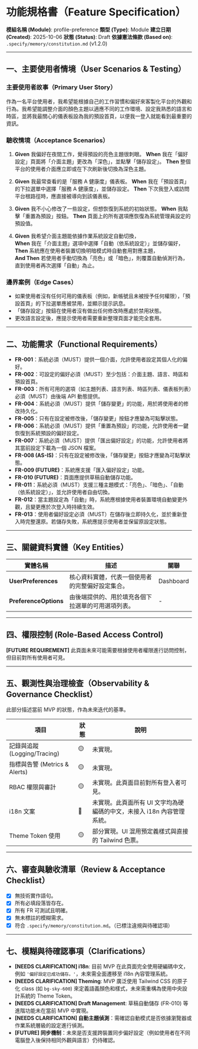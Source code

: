 # 功能規格書（Feature Specification）

**模組名稱 (Module)**: profile-preference
**類型 (Type)**: Module
**建立日期 (Created)**: 2025-10-06
**狀態 (Status)**: Draft
**依據憲法條款 (Based on)**: `.specify/memory/constitution.md` (v1.2.0)

---

## 一、主要使用者情境（User Scenarios & Testing）

### 主要使用者故事（Primary User Story）
作為一名平台使用者，我希望能根據自己的工作習慣和偏好來客製化平台的外觀和行為。我希望能調整介面的顏色主題以適應不同的工作環境、設定我熟悉的語言和時區，並將我最關心的儀表板設為我的預設首頁，以便我一登入就能看到最重要的資訊。

### 驗收情境（Acceptance Scenarios）
1.  **Given** 我偏好在夜間工作，覺得預設的亮色主題很刺眼。
    **When** 我在「偏好設定」頁面將「介面主題」更改為「深色」，並點擊「儲存設定」。
    **Then** 整個平台的使用者介面應立即或在下次刷新後切換為深色主題。

2.  **Given** 我最常查看的是「服務 A 健康度」儀表板。
    **When** 我在「預設首頁」的下拉選單中選擇「服務 A 健康度」，並儲存設定。
    **Then** 下次我登入或訪問平台根路徑時，應直接被導向到該儀表板。

3.  **Given** 我不小心修改了一些設定，但想恢復到系統的初始狀態。
    **When** 我點擊「重置為預設」按鈕。
    **Then** 頁面上的所有選項應恢復為系統管理員設定的預設值。

4. **Given** 我希望介面主題能依據作業系統設定自動切換，  
   **When** 我在「介面主題」選項中選擇「自動（依系統設定）」並儲存偏好，  
   **Then** 系統應在使用者裝置切換明暗模式時自動套用對應主題，  
   **And Then** 若使用者手動切換為「亮色」或「暗色」，則覆蓋自動偵測行為，直到使用者再次選擇「自動」為止。

### 邊界案例（Edge Cases）
- 如果使用者沒有任何可用的儀表板（例如，新帳號且未被授予任何權限），「預設首頁」的下拉選單應被禁用，並顯示提示訊息。
- 「儲存設定」按鈕在使用者沒有做出任何修改時應處於禁用狀態。
- 更改語言設定後，應提示使用者需要重新整理頁面才能完全套用。

---

## 二、功能需求（Functional Requirements）

- **FR-001**：系統必須（MUST）提供一個介面，允許使用者設定其個人化的偏好。
- **FR-002**：可設定的偏好必須（MUST）至少包括：介面主題、語言、時區和預設首頁。
- **FR-003**：所有可用的選項（如主題列表、語言列表、時區列表、儀表板列表）必須（MUST）由後端 API 動態提供。
- **FR-004**：系統必須（MUST）提供「儲存變更」的功能，用於將使用者的修改持久化。
- **FR-005**：只有在設定被修改後，「儲存變更」按鈕才應變為可點擊狀態。
- **FR-006**：系統必須（MUST）提供「重置為預設」的功能，允許使用者一鍵恢復到系統預設的偏好設定。
- **FR-007**：系統必須（MUST）提供「匯出偏好設定」的功能，允許使用者將其當前設定下載為一個 JSON 檔案。
- **FR-008 (AS-IS)**：只有在設定被修改後，「儲存變更」按鈕才應變為可點擊狀態。
- **FR-009 (FUTURE)**：系統應支援「匯入偏好設定」功能。
- **FR-010 (FUTURE)**：頁面應提供草稿自動儲存功能。
- **FR-011**：系統必須（MUST）支援三種主題模式：「亮色」、「暗色」、「自動（依系統設定）」，並允許使用者自由切換。
- **FR-012**：當主題設定為「自動」時，系統應根據使用者裝置環境自動變更外觀，且變更應於次登入時持續生效。
- **FR-013**：使用者偏好設定必須（MUST）在儲存後立即持久化，並於重新登入時完整還原。若儲存失敗，系統應提示使用者並保留原設定狀態。

---

## 三、關鍵資料實體（Key Entities）
| 實體名稱 | 描述 | 關聯 |
|-----------|------|------|
| **UserPreferences** | 核心資料實體，代表一個使用者的完整偏好設定集合。 | Dashboard |
| **PreferenceOptions**| 由後端提供的、用於填充各個下拉選單的可用選項列表。 | - |

---

## 四、權限控制 (Role-Based Access Control)

**[FUTURE REQUIREMENT]** 此頁面未來可能需要根據使用者權限進行訪問控制，但目前對所有使用者可見。

---

## 五、觀測性與治理檢查（Observability & Governance Checklist）

此部分描述當前 MVP 的狀態，作為未來迭代的基準。

| 項目 | 狀態 | 說明 |
|------|------|------|
| 記錄與追蹤 (Logging/Tracing) | 🟡 | 未實現。 |
| 指標與告警 (Metrics & Alerts) | 🟡 | 未實現。 |
| RBAC 權限與審計 | 🟡 | 未實現。此頁面目前對所有登入者可見。 |
| i18n 文案 | 🔴 | 未實現。此頁面所有 UI 文字均為硬編碼的中文，未接入 i18n 內容管理系統。 |
| Theme Token 使用 | 🟡 | 部分實現。UI 混用預定義樣式與直接的 Tailwind 色票。 |

---

## 六、審查與驗收清單（Review & Acceptance Checklist）

- [x] 無技術實作語句。
- [x] 所有必填段落皆存在。
- [x] 所有 FR 可測試且明確。
- [x] 無未標註的模糊需求。
- [x] 符合 `.specify/memory/constitution.md`。（已標注違規與待確認項）

---

## 七、模糊與待確認事項（Clarifications）

- **[NEEDS CLARIFICATION] i18n**: 目前 MVP 在此頁面完全使用硬編碼中文，例如 `'偏好設定已成功儲存。'`，未來需全面遷移至 i18n 內容管理系統。
- **[NEEDS CLARIFICATION] Theming**: MVP 廣泛使用 Tailwind CSS 的原子化 class (如 `bg-sky-600`) 來定義語義顏色和樣式，未來需重構為使用中央設計系統的 Theme Token。
- **[NEEDS CLARIFICATION] Draft Management**: 草稿自動儲存 (FR-010) 等進階功能未在當前 MVP 中實現。
- **[NEEDS CLARIFICATION] 自動主題偵測**：需確認自動模式是否依據瀏覽器或作業系統層級的設定進行偵測。  
- **[FUTURE] 同步機制**：未來是否支援跨裝置同步偏好設定（例如使用者在不同電腦登入後保持相同外觀與語言）仍待確認。